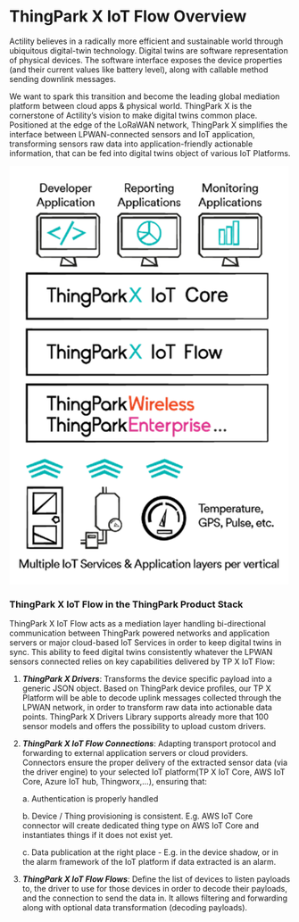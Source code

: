 # ThingPark X IoT Flow Overview

Actility believes in a radically more efficient and sustainable world through ubiquitous digital-twin technology.
Digital twins are software representation of physical devices.
The software interface exposes the device properties (and their current values like battery level), along with callable method sending
downlink messages.

We want to spark this transition and become the leading global mediation platform between cloud apps & physical world.
ThingPark X is the cornerstone of Actility’s vision to make digital twins common place. Positioned at the edge of the LoRaWAN network,
ThingPark X simplifies the interface between LPWAN-connected sensors and IoT application,
transforming sensors raw data into application-friendly actionable information,
that can be fed into digital twins object of various IoT Platforms.

<img src="./images/ThingPark.png" width=500 />

### ThingPark X IoT Flow in the ThingPark Product Stack

ThingPark X IoT Flow acts as a mediation layer handling bi-directional communication between ThingPark powered networks and
application servers or major cloud-based IoT Services in order to keep digital twins in sync.
This ability to feed digital twins consistently whatever the LPWAN sensors connected relies on
key capabilities delivered by TP X IoT Flow:

1. ***ThingPark X Drivers***: Transforms the device specific payload into a generic JSON object. Based on ThingPark device profiles, our TP X Platform will be able to decode uplink messages collected through the LPWAN network, in order to transform raw data into actionable data points. ThingPark X Drivers Library supports already more that 100 sensor models and offers the possibility to upload custom drivers.

2. ***ThingPark X IoT Flow Connections***: Adapting transport protocol and forwarding to external application servers or cloud providers. Connectors ensure the proper delivery of the extracted sensor data (via the driver engine) to your selected IoT platform(TP X IoT Core, AWS IoT Core, Azure IoT hub, Thingworx,…), ensuring that:
   
	a. Authentication is properly handled
   
	b. Device / Thing provisioning is consistent. E.g. AWS IoT Core connector will create dedicated thing type on AWS IoT Core and instantiates things if it does not exist yet.
   
    c. Data publication at the right place - E.g.  in the device shadow, or in the alarm framework of the IoT platform if data extracted is an alarm.

3. ***ThingPark X IoT Flow Flows***: Define the list of devices to listen payloads to, the driver to use for those devices in order to decode their payloads, and the connection to send the data in. It allows filtering and forwarding along with optional data transformation (decoding payloads).

[comment]: <> (<hyvor></hyvor>)
